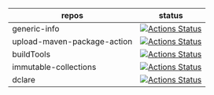 | repos | status |
|---------|--------|
|generic-info|[![Actions Status](https://github.com/ModelingValueGroup/generic-info/workflows/checkx/badge.svg)](https://github.com/ModelingValueGroup/generic-info/actions)|
|upload-maven-package-action|[![Actions Status](https://github.com/ModelingValueGroup/upload-maven-package-action/workflows/test/badge.svg)](https://github.com/ModelingValueGroup/upload-maven-package-action/actions)|
|buildTools|[![Actions Status](https://github.com/ModelingValueGroup/buildTools/workflows/build/badge.svg)](https://github.com/ModelingValueGroup/buildTools/actions)|
|immutable-collections|[![Actions Status](https://github.com/ModelingValueGroup/immutable-collections/workflows/build/badge.svg)](https://github.com/ModelingValueGroup/immutable-collections/actions)|
|dclare|[![Actions Status](https://github.com/ModelingValueGroup/dclare/workflows/build/badge.svg)](https://github.com/ModelingValueGroup/dclare/actions)|
